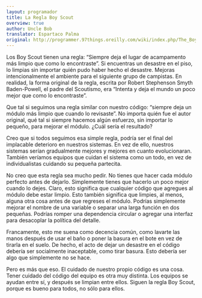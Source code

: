 ```yaml
---
layout: programador
title: La Regla Boy Scout
overview: true
author: Uncle Bob
translator: Espartaco Palma
original: http://programmer.97things.oreilly.com/wiki/index.php/The_Boy_Scout_Rule
---
```


Los Boy Scout tienen una regla: “Siempre deja el lugar de acampamento
más limpio que como lo encontraste”. Si encuentras un desastre en el
piso, lo limpias sin importar quién pudo haber hecho el desastre.
Mejoras intencionalmente el ambiente para el siguiente grupo de
campistas. En realidad, la forma original de la regla, escrita por
Robert Stephenson Smyth Baden-Powell, el padre del Scoutismo, era
“Intenta y deja el mundo un poco mejor que como lo encontraste”.

Que tal si seguimos una regla similar con nuestro código: “siempre deja
un módulo más limpio que cuando lo revisaste”. No importa quién fue el
autor original, qué tal si siempre hacemos algún esfuerzo, sin importar
lo pequeño, para mejorar el módulo. ¿Cuál sería el resultado?

Creo que si todos seguimos esa simple regla, podría ser el final del
implacable deterioro en nuestros sistemas. En vez de ello, nuestros
sistemas serían gradualmente mejores y mejores en cuanto evolucionaran.
También veríamos equipos que cuidan el sistema como un todo, en vez de
individualistas cuidando su pequeña partecita.

No creo que esta regla sea mucho pedir. No tienes que hacer cada módulo
perfecto antes de dejarlo. Simplemente tienes que hacerlo un poco mejor
cuando lo dejes. Claro, esto significa que cualquier código que agregues
al módulo debe estar limpio. Esto también significa que limpies, al
menos, alguna otra cosa antes de que regreses el módulo. Podrías
simplemente mejorar el nombre de una variable o separar una larga
función en dos pequeñas. Podrías romper una dependencia circular o
agregar una interfaz para desacoplar la política del detalle.

Francamente, esto me suena como decencia común, como lavarte las manos
después de usar el baño o poner la basura en el bote en vez de tirarla
en el suelo. De hecho, el acto de dejar un desastre en el código debería
ser socialmente inaceptable, como tirar basura. Esto debería ser algo
que simplemente no se hace.

Pero es más que eso. El cuidado de nuestro propio código es una cosa.
Tener cuidado del código del equipo es otra muy distinta. Los equipos se
ayudan entre sí, y después se limpian entre ellos. Siguen la regla Boy
Scout, porque es bueno para todos, no sólo para ellos.
